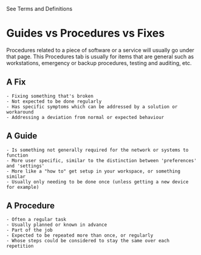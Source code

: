 See Terms and Definitions

# Guides vs Procedures vs Fixes

Procedures related to a piece of software or a service will usually go under that page. This Procedures tab is usually for items that are general such as workstations, emergency or backup procedures, testing and auditing, etc.

## A Fix

    - Fixing something that's broken
    - Not expected to be done regularly
    - Has specific symptoms which can be addressed by a solution or workaround
    - Addressing a deviation from normal or expected behaviour

## A Guide

    - Is something not generally required for the network or systems to function
    - More user specific, similar to the distinction between 'preferences' and 'settings'
    - More like a "how to" get setup in your workspace, or something similar
    - Usually only needing to be done once (unless getting a new device for example)

## A Procedure

    - Often a regular task
    - Usually planned or known in advance
    - Part of the job
    - Expected to be repeated more than once, or regularly
    - Whose steps could be considered to stay the same over each repetition
